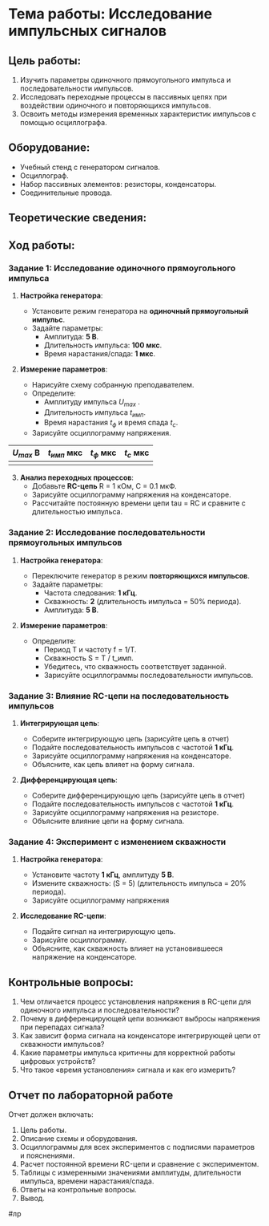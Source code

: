 # Тема работы: Исследование импульсных сигналов
## Цель работы:
1. Изучить параметры одиночного прямоугольного импульса и последовательности импульсов.  
2. Исследовать переходные процессы в пассивных цепях при воздействии одиночного и повторяющихся импульсов.  
3. Освоить методы измерения временных характеристик импульсов с помощью осциллографа.
## Оборудование:
- Учебный стенд с генератором сигналов.  
- Осциллограф.  
- Набор пассивных элементов: резисторы, конденсаторы.  
- Соединительные провода.
## Теоретические сведения:
## Ход работы:
### **Задание 1: Исследование одиночного прямоугольного импульса**
1. **Настройка генератора**:  
   - Установите режим генератора на **одиночный прямоугольный импульс**.  
   - Задайте параметры:
     - Амплитуда: **5 В**.
     - Длительность импульса: **100 мкс**.
     - Время нарастания/спада: **1 мкс**.

2. **Измерение параметров**:  
   - Нарисуйте схему собранную преподавателем.  
   - Определите:
     - Амплитуду импульса $U_{max}$ .
     - Длительность импульса $t_{имп}$.
     - Время нарастания $t_{ф}$ и время спада $t_{с}$.
   - Зарисуйте осциллограмму напряжения.

| $U_{max}$ В | $t_{имп}$ мкс | $t_{ф}$ мкс | $t_{с}$ мкс |
| ----------- | ------------- | ----------- | ----------- |
|             |               |             |             |

3. **Анализ переходных процессов**:
   - Добавьте **RC-цепь** R = 1 кОм, C = 0.1 мкФ.
   - Зарисуйте осциллограмму напряжения на конденсаторе.
   - Рассчитайте постоянную времени цепи tau = RC и сравните с длительностью импульса.
### **Задание 2: Исследование последовательности прямоугольных импульсов**
1. **Настройка генератора**:  
   - Переключите генератор в режим **повторяющихся импульсов**.  
   - Задайте параметры:  
     - Частота следования: **1 кГц**.  
     - Скважность: **2** (длительность импульса = 50% периода).  
     - Амплитуда: **5 В**.  

2. **Измерение параметров**:  
   - Определите:  
     - Период T и частоту f = 1/T.  
     - Скважность S = T / t_имп.  
     - Убедитесь, что скважность соответствует заданной.  
     - Зарисуйте осциллограммы последовательности импульсов.
### **Задание 3: Влияние RC-цепи на последовательность импульсов**
1. **Интегрирующая цепь**:  
   - Соберите интегрирующую цепь (зарисуйте цепь в отчет) 
   - Подайте последовательность импульсов с частотой **1 кГц**.  
   - Зарисуйте осциллограмму напряжения на конденсаторе.  
   - Объясните, как цепь влияет на форму сигнала.  

2. **Дифференцирующая цепь**:  
   - Соберите дифференцирующую цепь (зарисуйте цепь в отчет)
   - Подайте последовательность импульсов с частотой **1 кГц**.  
   - Зарисуйте осциллограмму напряжения на резисторе. 
   - Объясните влияние цепи на форму сигнала.
### **Задание 4: Эксперимент с изменением скважности**
1. **Настройка генератора**:  
   - Установите частоту **1 кГц**, амплитуду **5 В**.  
   - Измените скважность: \(S = 5\) (длительность импульса = 20% периода).
   - Зарисуйте осциллограмму напряжения

2. **Исследование RC-цепи**:  
   - Подайте сигнал на интегрирующую цепь.  
   - Зарисуйте осциллограмму.  
   - Объясните, как скважность влияет на установившееся напряжение на конденсаторе.  
## Контрольные вопросы:
1. Чем отличается процесс установления напряжения в RC-цепи для одиночного импульса и последовательности?  
2. Почему в дифференцирующей цепи возникают выбросы напряжения при перепадах сигнала?  
3. Как зависит форма сигнала на конденсаторе интегрирующей цепи от скважности импульсов?  
4. Какие параметры импульса критичны для корректной работы цифровых устройств?  
5. Что такое «время установления» сигнала и как его измерить?  
## Отчет по лабораторной работе
Отчет должен включать:
1. Цель работы.
2. Описание схемы и оборудования.
3. Осциллограммы для всех экспериментов с подписями параметров и пояснениями.
4. Расчет постоянной времени RC-цепи и сравнение с экспериментом.  
5. Таблицы с измеренными значениями амплитуды, длительности импульса, времени нарастания/спада.  
6. Ответы на контрольные вопросы.  
7. Вывод.

#лр
